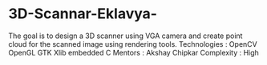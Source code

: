 # 3D-Scannar-Eklavya-
The goal is to design a 3D scanner using VGA camera and create point cloud for the scanned image using rendering tools.  Technologies : OpenCV OpenGL GTK Xlib embedded C  Mentors : Akshay Chipkar  Complexity : High
